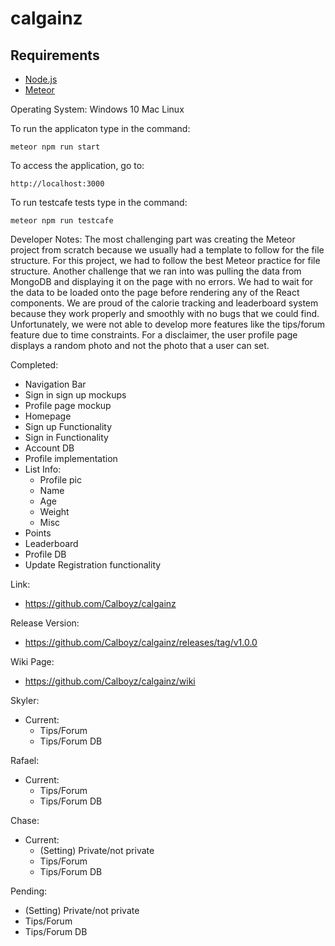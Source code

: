 # calgainz

## Requirements
- [Node.js](https://nodejs.org/en/)
- [Meteor](https://guide.meteor.com/react.html)

Operating System:
Windows 10
Mac
Linux

To run the applicaton type in the command:
```
meteor npm run start
```

To access the application, go to:
```
http://localhost:3000
```

To run testcafe tests type in the command:
```
meteor npm run testcafe
```

Developer Notes:
The most challenging part was creating the Meteor project from scratch because we usually had a template to follow for the file structure. For this project, we had to follow the best Meteor practice for file structure. Another challenge that we ran into was pulling the data from MongoDB and displaying it on the page with no errors. We had to wait for the data to be loaded onto the page before rendering any of the React components. We are proud of the calorie tracking and leaderboard system because they work properly and smoothly with no bugs that we could find. Unfortunately, we were not able to develop more features like the tips/forum feature due to time constraints. For a disclaimer, the user profile page displays a random photo and not the photo that a user can set.

Completed:
- Navigation Bar
- Sign in sign up mockups
- Profile page mockup
- Homepage
- Sign up Functionality
- Sign in Functionality
- Account DB
- Profile implementation
- List Info:
  - Profile pic
  - Name
  - Age
  - Weight
  - Misc
- Points
- Leaderboard
- Profile DB
- Update Registration functionality

Link:
- https://github.com/Calboyz/calgainz

Release Version:
- https://github.com/Calboyz/calgainz/releases/tag/v1.0.0

Wiki Page:
- https://github.com/Calboyz/calgainz/wiki

Skyler:
- Current:
  - Tips/Forum
  - Tips/Forum DB

Rafael:
- Current:
  - Tips/Forum
  - Tips/Forum DB

Chase:
- Current:
  - (Setting) Private/not private
  - Tips/Forum
  - Tips/Forum DB

Pending:
- (Setting) Private/not private
- Tips/Forum
- Tips/Forum DB
